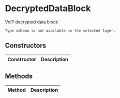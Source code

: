 # DecryptedDataBlock
VoIP decrypted data block

```
Type schema is not available in the selected layer.
```

## Constructors
| Constructor | Description |
| ---- | ----------- |


## Methods
| Method | Description |
| ---- | ----------- |


